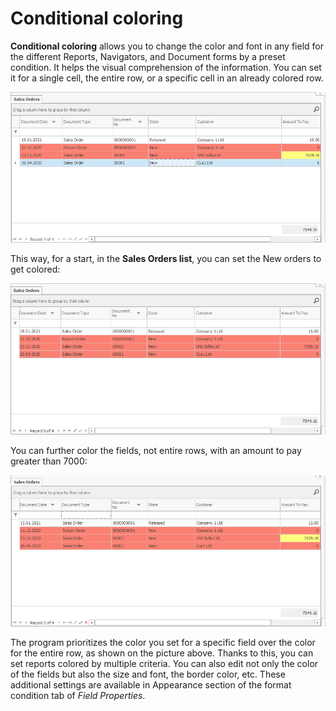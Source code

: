 # Conditional coloring

<b>Conditional coloring</b> allows you to change the color and font in any field for the different Reports, Navigators, and Document forms by a preset condition. It helps the visual comprehension of the information. You can set it for a single cell, the entire row, or a specific cell in an already colored row. 
 
![Coloring](pictures/coloring.png)

This way, for a start, in the <b>Sales Orders list</b>, you can set the New orders to get colored:
 
![New sales orders](pictures/new-sales-orders.png)

You can further color the fields, not entire rows, with an amount to pay greater than 7000:
 
![Greater than 7000 field](pictures/greater-than-field.png)

The program prioritizes the color you set for a specific field over the color for the entire row, as shown on the picture above. Thanks to this, you can set reports colored by multiple criteria.
You can also edit not only the color of the fields but also the size and font, the border color, etc. These additional settings are available in Appearance section of the format condition tab of *Field Properties*.
